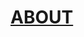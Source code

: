 [ABOUT](http://lebioda.github.io/PrestaShop-modules-CleanURLs/)
===============================================================
